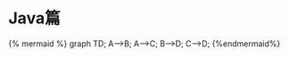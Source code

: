# Java篇

{% mermaid %}
graph TD;
  A-->B;
  A-->C;
  B-->D;
  C-->D;
{%endmermaid%}

```flow


```


